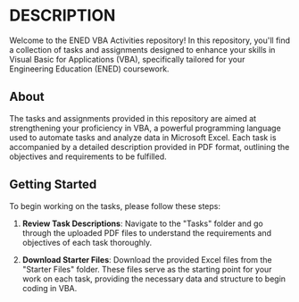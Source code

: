 # DESCRIPTION
Welcome to the ENED VBA Activities repository! In this repository, you'll find a collection of tasks and assignments designed to enhance your skills in Visual Basic for Applications (VBA), specifically tailored for your Engineering Education (ENED) coursework.

## About
The tasks and assignments provided in this repository are aimed at strengthening your proficiency in VBA, a powerful programming language used to automate tasks and analyze data in Microsoft Excel. Each task is accompanied by a detailed description provided in PDF format, outlining the objectives and requirements to be fulfilled.

## Getting Started
To begin working on the tasks, please follow these steps:

1. **Review Task Descriptions**: Navigate to the "Tasks" folder and go through the uploaded PDF files to understand the requirements and objectives of each task thoroughly.

2. **Download Starter Files**: Download the provided Excel files from the "Starter Files" folder. These files serve as the starting point for your work on each task, providing the necessary data and structure to begin coding in VBA.
